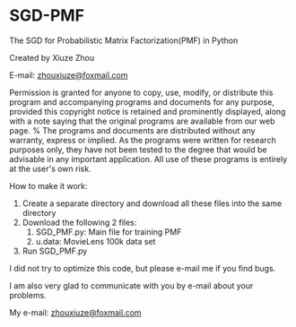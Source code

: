 # SGD-PMF
The SGD for Probabilistic Matrix Factorization(PMF) in Python

Created by Xiuze Zhou 

E-mail: zhouxiuze@foxmail.com

Permission is granted for anyone to copy, use, modify, or  distribute this program and accompanying programs and documents  for any purpose, provided this copyright notice is retained and  prominently displayed, along with a note saying that the original  programs are available from our web page.
%
The programs and documents are distributed without any warranty,  express or implied. As the programs were written for research  purposes only, they have not been tested to the degree that would  be advisable in any important application. All use of these programs is entirely at the user's own risk.

How to make it work:

   1. Create a separate directory and download all these files into the same directory
   2. Download the following 2 files: 
       1) SGD_PMF.py: Main file for training PMF
       2) u.data: MovieLens 100k data set
   3. Run SGD_PMF.py

I did not try to optimize this code, but please e-mail me if you find bugs.

I am also very glad to communicate with you by e-mail about your problems.

My e-mail: zhouxiuze@foxmail.com
